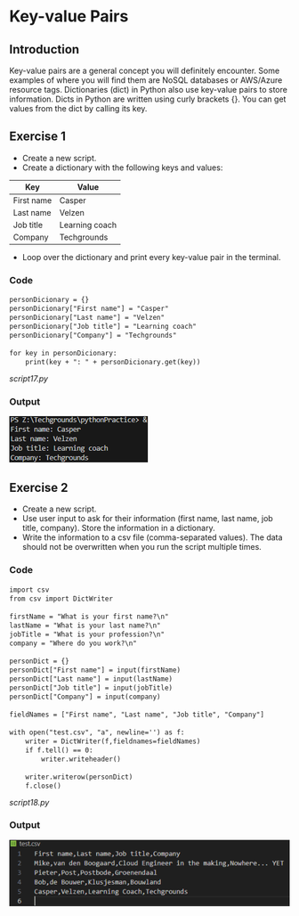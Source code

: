# Key-value Pairs

## Introduction
Key-value pairs are a general concept you will definitely encounter. Some examples of where you will find them are NoSQL databases or AWS/Azure resource tags. Dictionaries (dict) in Python also use key-value pairs to store information. Dicts in Python are written using curly brackets {}. You can get values from the dict by calling its key.

## Exercise 1
- Create a new script.
- Create a dictionary with the following keys and values:

|Key |Value|
|---|---|
|First name |Casper|
|Last name |Velzen|
|Job title |Learning coach|
|Company |Techgrounds|

- Loop over the dictionary and print every key-value pair in the terminal.

### Code

    personDicionary = {}
    personDicionary["First name"] = "Casper"
    personDicionary["Last name"] = "Velzen"
    personDicionary["Job title"] = "Learning coach"
    personDicionary["Company"] = "Techgrounds"

    for key in personDicionary:
        print(key + ": " + personDicionary.get(key))

*script17.py*
### Output
![dict](../00_includes/0908_exercise1.png)

## Exercise 2
- Create a new script.
- Use user input to ask for their information (first name, last name, job title, company). Store the information in a dictionary.
- Write the information to a csv file (comma-separated values). The data should not be overwritten when you run the script multiple times.

### Code

    import csv 
    from csv import DictWriter

    firstName = "What is your first name?\n"
    lastName = "What is your last name?\n"
    jobTitle = "What is your profession?\n"
    company = "Where do you work?\n"

    personDict = {}
    personDict["First name"] = input(firstName)
    personDict["Last name"] = input(lastName)
    personDict["Job title"] = input(jobTitle)
    personDict["Company"] = input(company)

    fieldNames = ["First name", "Last name", "Job title", "Company"]

    with open("test.csv", "a", newline='') as f:  
        writer = DictWriter(f,fieldnames=fieldNames)
        if f.tell() == 0:
            writer.writeheader()

        writer.writerow(personDict)
        f.close()

*script18.py*

### Output
![csv](../00_includes/0908_exercise2csv.png)